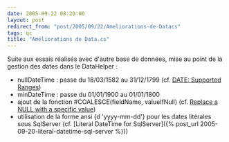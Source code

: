 ```yaml
---
date: 2005-09-22 08:20:00
layout: post
redirect_from: "post/2005/09/22/Ameliorations-de-Datacs"
tags: qc
title: "Améliorations de Data.cs"
---
```


Suite aux essais réalisés avec d'autre base de données, mise au point de la
gestion des dates dans le DataHelper :

* nullDateTime : passe du 18/03/1582 au 31/12/1799 (cf. [
DATE: Supported Ranges](http://www.analysisandsolutions.com/presentations/portability/slides/date-range.htm))
* minDateTime : passe du 01/01/1900 au 01/01/1800
* ajout de la fonction #COALESCE(fieldName, valueIfNull) (cf. [Replace a NULL with
a specific value](http://sqlzoo.net/howto/source/z.dir/tip267913/sqlserver))
* utilisation de la forme ansi {d 'yyyy-mm-dd'} pour les dates litérales sous
SqlServer (cf. [Literal
DateTime for SqlServer]({% post_url 2005-09-20-literal-datetime-sql-server %}))
